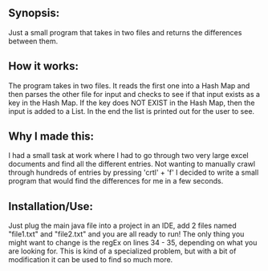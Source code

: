 ## Synopsis:

Just a small program that takes in two files and returns the differences between them.

## How it works:

The program takes in two files. It reads the first one into a Hash Map and then parses the other file for input and checks to see if that input exists as a key in the Hash Map. 
If the key does NOT EXIST in the Hash Map, then the input is added to a List.
In the end the list is printed out for the user to see. 

## Why I made this:

I had a small task at work where I had to go through two very large excel documents and find all the different entries.
Not wanting to manually crawl through hundreds of entries by pressing 'crtl' + 'f' I decided to write a small program that would find the differences for me in a few seconds.

## Installation/Use:

Just plug the main java file into a project in an IDE, add 2 files named "file1.txt" and "file2.txt" and you are all ready to run!
The only thing you might want to change is the regEx on lines 34 - 35, depending on what you are looking for.
This is kind of a specialized problem, but with a bit of modification it can be used to find so much more. 